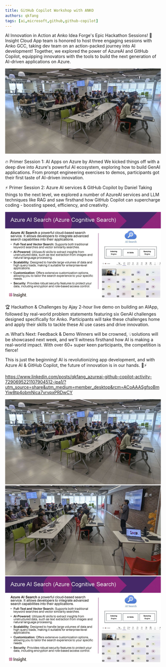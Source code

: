 ```yaml
---
title: GitHub Copilot Workshop with ANKO
authors: qkfang
tags: [ai,microsoft,github,github-copilot]
---
```


AI Innovation in Action at Anko Idea Forge's Epic Hackathon Sessions! 🚀Insight Cloud App team is honored to host three engaging sessions with Anko GCC, taking dev team on an action-packed journey into AI development! Together, we explored the power of AzureAI and GitHub Copilot, equipping innovators with the tools to build the next generation of AI-driven applications on Azure.

![github-copilot-excitement-day-anko-session](images\2025-01-23-github-copilot-workshop-anko-1.jpg)

🔥 Primer Session 1: AI Apps on Azure by Ahmed
We kicked things off with a deep dive into Azure's powerful AI ecosystem, exploring how to build GenAI applications. From prompt engineering exercises to demos, participants got their first taste of AI-driven innovation.

⚡ Primer Session 2: Azure AI services & GitHub Copilot by Daniel
Taking things to the next level, we explored a number of AzureAI services and LLM techniques like RAG and saw firsthand how GitHub Copilot can supercharge coding - boosting speed, efficiency, and creativity.

![github-copilot-excitement-day-anko-remote](images\2025-01-23-github-copilot-workshop-anko-2.jpg)

🏆 Hackathon & Challenges by Ajay
2-hour live demo on building an AIApp, followed by real-world problem statements featuring six GenAI challenges designed specifically for Anko. Participants will take these challenges home and apply their skills to tackle these AI use cases and drive innovation.

🔜 What’s Next: Feedback & Demo
Winners will be crowned, 💡solutions will be showcased next week, and we'll witness firsthand how AI is making a real-world impact. With over 60+ super keen participants, the competition is fierce!

This is just the beginning! AI is revolutionizing app development, and with Azure AI & GitHub Copilot, the future of innovation is in our hands. 🤖⚡

https://www.linkedin.com/posts/qkfang_azureai-github-copilot-activity-7290695221107904512-ipa1/?utm_source=share&utm_medium=member_desktop&rcm=ACoAAASgfsoBmYiw8tp4obmNica7vrvpxPRDwCY

![alt text](images\2025-01-23-github-copilot-workshop-anko-3.jpg)
![alt text](images\2025-01-23-github-copilot-workshop-anko-4.jpg)
![alt text](images\2025-01-23-github-copilot-workshop-anko-5.jpg)
